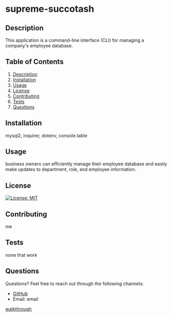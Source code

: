 

# supreme-succotash

## Description
This application is a command-line interface (CLI) for managing a company's employee database.
        
## Table of Contents
1. [Description](#description)
2. [Installation](#installation)
3. [Usage](#usage)
4. [License](#license)
5. [Contributing](#contributing)
6. [Tests](#tests)
7. [Questions](#questions)
        
## Installation
mysql2, inquirer, dotenv, console.table
        
## Usage
business owners can efficiently manage their employee database and easily make updates to department, role, and employee information.
        
## License
[![License: MIT](https://img.shields.io/badge/License-MIT-yellow.svg)](https://opensource.org/licenses/MIT)
        
## Contributing
me
        
## Tests
none that work
        
## Questions
Questions? Feel free to reach out through the following channels:

- [GitHub](https://github.com/bootcamp-Mo)
- Email: email 

    

[walkthrough](https://github.com/bootcamp-Mo/supreme-succotash/assets/122568039/42d51381-f525-4f5e-bec3-0b9dbd42c846)

